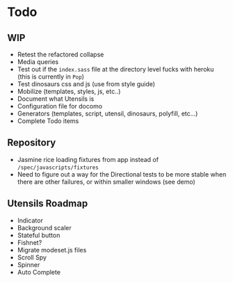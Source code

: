 
# Todo

## WIP
- Retest the refactored collapse
- Media queries
- Test out if the `index.sass` file at the directory level fucks with
  heroku (this is currently in `Pop`)
- Test dinosaurs css and js (use from style guide)
- Mobilize (templates, styles, js, etc..)
- Document what Utensils is
- Configuration file for docomo
- Generators (templates, script, utensil, dinosaurs, polyfill, etc...)
- Complete Todo items

## Repository
- Jasmine rice loading fixtures from app instead of
  `/spec/javascripts/fixtures`
- Need to figure out a way for the Directional tests to be more stable
  when there are other failures, or within smaller windows (see demo)

## Utensils Roadmap
- Indicator
- Background scaler
- Stateful button
- Fishnet?
- Migrate modeset.js files
- Scroll Spy
- Spinner
- Auto Complete

